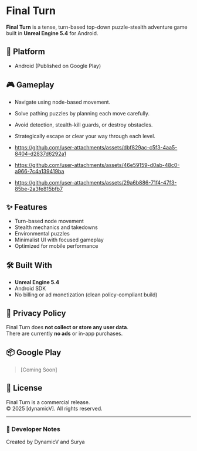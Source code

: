 # Final Turn

**Final Turn** is a tense, turn-based top-down puzzle-stealth adventure game built in **Unreal Engine 5.4** for Android.

## 📱 Platform
- Android (Published on Google Play)

## 🎮 Gameplay
- Navigate using node-based movement.
- Solve pathing puzzles by planning each move carefully.
- Avoid detection, stealth-kill guards, or destroy obstacles.
- Strategically escape or clear your way through each level.

- https://github.com/user-attachments/assets/dbf829ac-c5f3-4aa5-8404-d2837d6292a1

- https://github.com/user-attachments/assets/46e59159-d0ab-48c0-a966-7c4a139419ba

- https://github.com/user-attachments/assets/29a6b886-71f4-47f3-85be-2a3fe815bfb7

## ✨ Features
- Turn-based node movement
- Stealth mechanics and takedowns
- Environmental puzzles
- Minimalist UI with focused gameplay
- Optimized for mobile performance

## 🛠 Built With
- **Unreal Engine 5.4**
- Android SDK
- No billing or ad monetization (clean policy-compliant build)

## 🚫 Privacy Policy
Final Turn does **not collect or store any user data**.  
There are currently **no ads** or in-app purchases.

## 📦 Google Play
> [Coming Soon]

## 📄 License
Final Turn is a commercial release.  
© 2025 [dynamicV]. All rights reserved.


---

### 📌 Developer Notes
Created by DynamicV and Surya

